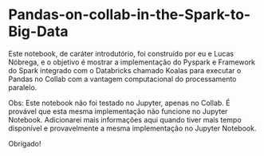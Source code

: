 # Pandas-on-collab-in-the-Spark-to-Big-Data
Este notebook, de caráter introdutório, foi construído por eu e Lucas Nóbrega, e o objetivo é mostrar a implementação do Pyspark e Framework do Spark integrado com o Databricks chamado Koalas para executar o Pandas no Collab com a vantagem computacional do processamento paralelo.

Obs: Este notebook não foi testado no Jupyter, apenas no Collab. É provável que esta mesma implementação não funcione no Jupyter Notebook. Adicionarei mais informações aqui quando tiver mais tempo disponível e provavelmente a mesma implementação no Jupyter Notebook.

Obrigado!
